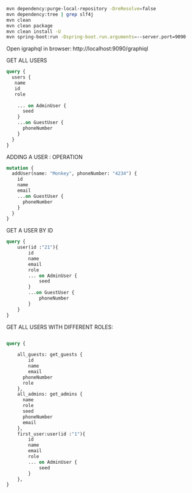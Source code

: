 
```bash
mvn dependency:purge-local-repository -DreResolve=false
mvn dependency:tree | grep slf4j
mvn clean
mvn clean package
mvn clean install -U
mvn spring-boot:run -Dspring-boot.run.arguments=--server.port=9090

```


Open igraphql in browser: http://localhost:9090/graphiql

GET ALL USERS
```graphql
query {
  users {
   name 
   id
   role 
    
    ... on AdminUser {
      seed
    }
    ...on GuestUser {
      phoneNumber
    }
  }
}
```

ADDING A USER : OPERATION

```graphql
mutation {
  addUser(name: "Monkey", phoneNumber: "4234") {
    id
    name
    email
    ...on GuestUser {
      phoneNumber
    }
  }
}
```

GET A USER BY ID

```graphql
query {
    user(id :"21"){
        id
        name
        email
        role
        ... on AdminUser {
            seed
        }
        ...on GuestUser {
            phoneNumber
        }
    }
}
```

GET ALL USERS WITH DIFFERENT ROLES: 

```graphql

query {
    
    all_guests: get_guests {
    	id
    	name
    	email
      phoneNumber
      role
    },
    all_admins: get_admins {
      name
      role
      seed
      phoneNumber
      email
    },
  	first_user:user(id :"1"){
        id
        name
        email
        role
        ... on AdminUser {
            seed
        }
    },
}

```